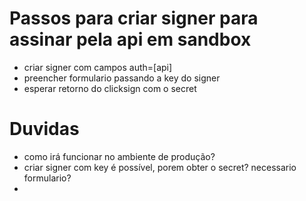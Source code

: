 # Passos para criar signer para assinar pela api em sandbox
- criar signer com campos auth=[api]
- preencher formulario passando a key do signer
- esperar retorno do clicksign com o secret

# Duvidas
- como irá funcionar no ambiente de produção?
- criar signer com key é possível, porem obter o secret? necessario formulario?
- 
